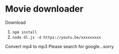 # Movie downloader

Download
1. `npm install`
2. `node dl.js -d https://youtu.be/xxxxxxxxx`

Convert mp4 to mp3
Please search for google...sorry